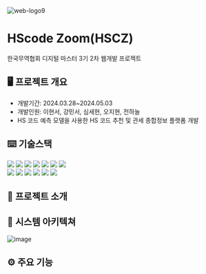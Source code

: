 ![web-logo9](https://github.com/0314pie/dima3-web/assets/153475125/2c2b2362-b503-4e7f-a73c-54de92465a98)

# HScode Zoom(HSCZ)
한국무역협회 디지털 마스터 3기 2차 웹개발 프로젝트

## 🖥️ 프로젝트 개요
- 개발기간: 2024.03.28~2024.05.03
- 개발인원: 이현서, 강민서, 심세현, 오지현, 전하늘
- HS 코드 예측 모델을 사용한 HS 코드 추천 및 관세 종합정보 플랫폼 개발

## ⌨️ 기술스택
<img src="https://img.shields.io/badge/java-007396?style=for-the-badge&logo=java&logoColor=white"> <img src="https://img.shields.io/badge/python-3776AB?style=for-the-badge&logo=python&logoColor=white"> <img src="https://img.shields.io/badge/html5-E34F26?style=for-the-badge&logo=html5&logoColor=white"> <img src="https://img.shields.io/badge/css-1572B6?style=for-the-badge&logo=css3&logoColor=white"> <img src="https://img.shields.io/badge/javascript-F7DF1E?style=for-the-badge&logo=javascript&logoColor=black"> <img src="https://img.shields.io/badge/jquery-0769AD?style=for-the-badge&logo=jquery&logoColor=white"> <img src="https://img.shields.io/badge/oracle-F80000?style=for-the-badge&logo=oracle&logoColor=white">  
<img src="https://img.shields.io/badge/springboot-6DB33F?style=for-the-badge&logo=springboot&logoColor=white"> <img src="https://img.shields.io/badge/bootstrap-7952B3?style=for-the-badge&logo=bootstrap&logoColor=white"> <img src="https://img.shields.io/badge/github-181717?style=for-the-badge&logo=github&logoColor=white"> <img src="https://img.shields.io/badge/git-F05032?style=for-the-badge&logo=git&logoColor=white"> <img src="https://img.shields.io/badge/fontawesome-339AF0?style=for-the-badge&logo=fontawesome&logoColor=white"> <img src="https://img.shields.io/badge/gradle-02303A?style=for-the-badge&logo=gradle&logoColor=white">

## 📑 프로젝트 소개


## 🧩 시스템 아키텍쳐
![image](https://github.com/0314pie/dima3-web/assets/153475125/5df45980-bb8c-4748-9a7d-7fc2cacaf8fe)


## ⚙️ 주요 기능

